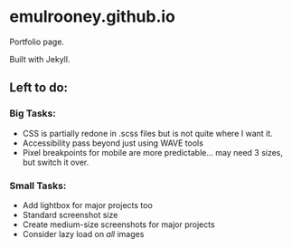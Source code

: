 # emulrooney.github.io
Portfolio page.

Built with Jekyll.

## Left to do:

### Big Tasks:
* CSS is partially redone in .scss files but is not quite where I want it.
* Accessibility pass beyond just using WAVE tools
* Pixel breakpoints for mobile are more predictable... may need 3 sizes, but switch it over.

### Small Tasks:
* Add lightbox for major projects too
* Standard screenshot size
* Create medium-size screenshots for major projects
* Consider lazy load on _all_ images
